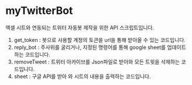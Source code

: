 # myTwitterBot

엑셀 시트와 연동되는 트위터 자동봇 제작을 위한 API 스크립트입니다.   
1. get_token : 봇으로 사용할 계정의 토큰을 url을 통해 받아올 수 있는 코드입니다.   
2. reply_bot : 주사위를 굴리거나, 지정된 명령어를 통해 google sheet를 업데이트하는 코드입니다.
3. removeTweet : 트위터 아카이브를 Json파일로 받아와 모든 트윗을 삭제하는 코드입니다.   
4. sheet : 구글 API를 받아 와 시트의 내용을 출력하는 코드입니다.   